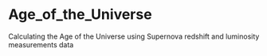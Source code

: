 # Age_of_the_Universe
Calculating the Age of the Universe using Supernova redshift and luminosity measurements data
